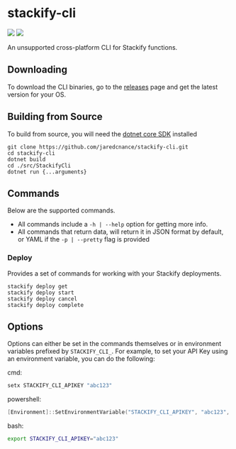 # stackify-cli
![](https://travis-ci.org/jaredcnance/stackify-cli.svg)
![](https://ci.appveyor.com/api/projects/status/0xitfocaqtb8w3os?svg=true)

An unsupported cross-platform CLI for Stackify functions.

## Downloading

To download the CLI binaries, go to the [releases](https://github.com/jaredcnance/stackify-cli/releases) page and get the latest version for your OS.


## Building from Source

To build from source, you will need the [dotnet core SDK](https://www.microsoft.com/net/download/core) installed

```
git clone https://github.com/jaredcnance/stackify-cli.git
cd stackify-cli
dotnet build
cd ./src/StackifyCli
dotnet run {...arguments}
```

## Commands

Below are the supported commands. 
* All commands include a `-h | --help` option for getting more info. 
* All commands that return data, will return it in JSON format by default, or YAML if the `-p | --pretty` flag is provided

### Deploy

Provides a set of commands for working with your Stackify deployments.

```
stackify deploy get
stackify deploy start
stackify deploy cancel
stackify deploy complete
```

## Options

Options can either be set in the commands themselves or in environment variables prefixed by `STACKIFY_CLI_`.
For example, to set your API Key using an environment variable, you can do the following:

cmd:
```cmd
setx STACKIFY_CLI_APIKEY "abc123"
```

powershell:

```powershell
[Environment]::SetEnvironmentVariable("STACKIFY_CLI_APIKEY", "abc123", "User")
```

bash:

```bash
export STACKIFY_CLI_APIKEY="abc123"
```